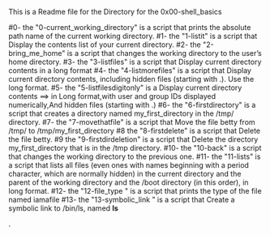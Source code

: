 This is a Readme file for the Directory for the 0x00-shell_basics

#0- the "0-current_working_directory" is a script that prints the absolute path name of the current working directory.
#1- the "1-listit" is a script that Display the contents list of your current directory.
#2- the "2-bring_me_home" is a script that changes the working directory to the user’s home directory.
#3- the "3-listfiles" is a script that Display current directory contents in a long format
#4- the "4-listmorefiles" is a script that Display current directory contents, including hidden files (starting with .). Use the long format.
#5- the "5-listfilesdigitonly" is a Display current directory contents ==> in Long format,with user and group IDs displayed numerically,And hidden files (starting with .)
#6- the "6-firstdirectory" is  a script that creates a directory named my_first_directory in the /tmp/ directory.
#7- the "7-movethatfile" is a script that Move the file betty from /tmp/ to /tmp/my_first_directory
#8 the "8-firstdelete" is a script that Delete the file betty.
#9 the "9-firstdirdeletion" is a script that Delete the directory my_first_directory that is in the /tmp directory.
#10- the "10-back" is a script that changes the working directory to the previous one.
#11- the "11-lists" is a script that lists all files (even ones with names beginning with a period character, which are normally hidden) in the current directory and the parent of the working directory and the /boot directory (in this order), in long format.
#12- the "12-file_type " is  a script that prints the type of the file named iamafile
#13- the "13-symbolic_link " is a script that Create a symbolic link to /bin/ls, named __ls__


.
